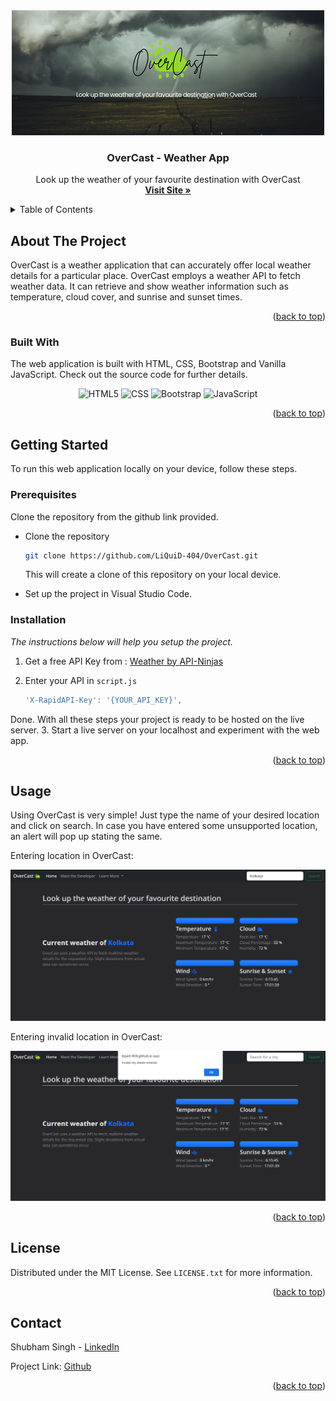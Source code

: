 
<div align="center">
    <img src="https://raw.githubusercontent.com/LiQuiD-404/OverCast/main/images/banner.png" alt="Logo">
  </a>

  <h3 align="center">OverCast - Weather App </h3>

  <p align="center">
    Look up the weather of your favourite destination with OverCast
    <br />
    <a href="https://liquid-404.github.io/OverCast-Weather-App/"><strong>Visit Site »</strong></a>
</div>



<!-- TABLE OF CONTENTS -->
<details>
  <summary>Table of Contents</summary>
  <ol>
    <li>
      <a href="#about-the-project">About The Project</a>
      <ul>
        <li><a href="#built-with">Built With</a></li>
      </ul>
    </li>
    <li>
      <a href="#getting-started">Getting Started</a>
      <ul>
        <li><a href="#prerequisites">Prerequisites</a></li>
        <li><a href="#installation">Installation</a></li>
      </ul>
    </li>
    <li><a href="#usage">Usage</a></li>
    <li><a href="#contributing">Contributing</a></li>
    <li><a href="#license">License</a></li>
    <li><a href="#contact">Contact</a></li></li>
  </ol>
</details>



<!-- ABOUT THE PROJECT -->
## About The Project
OverCast is a weather application that can accurately offer local weather details for a particular place.
OverCast employs a weather API to fetch weather data. It can retrieve and show weather information such as temperature, cloud cover, and sunrise and sunset times.

<p align="right">(<a href="#readme-top">back to top</a>)</p>



### Built With

The web application is built with HTML, CSS, Bootstrap and Vanilla JavaScript. Check out the source code for further details.

<div align="center">

![HTML5](https://img.shields.io/badge/html5-%23E34F26.svg?style=for-the-badge&logo=html5&logoColor=white)
![CSS](https://img.shields.io/badge/css-%2338B2AC.svg?style=for-the-badge&logo=tailwind-css&logoColor=white)
![Bootstrap](https://img.shields.io/badge/bootstrap-%23563D7C.svg?style=for-the-badge&logo=bootstrap&logoColor=white)
![JavaScript](https://img.shields.io/badge/javascript-%23323330.svg?style=for-the-badge&logo=javascript&logoColor=%23F7DF1E)

</div>


<p align="right">(<a href="#readme-top">back to top</a>)</p>



<!-- GETTING STARTED -->
## Getting Started

To run this web application locally on your device, follow these steps.

### Prerequisites

Clone the repository from the github link provided.
* Clone the repository
  ```sh
  git clone https://github.com/LiQuiD-404/OverCast.git
  ```
  This will create a clone of this repository on your local device.
 
 * Set up the project in Visual Studio Code.

### Installation

_The instructions below will help you setup the project._

1. Get a free API Key from : [Weather by API-Ninjas](https://rapidapi.com/apininjas/api/weather-by-api-ninjas/)
4. Enter your API in `script.js`

   ```js
   'X-RapidAPI-Key': '{YOUR_API_KEY}',
   ```
Done. With all these steps your project is ready to be hosted on the live server.
3. Start a live server on your localhost and experiment with the web app.
<p align="right">(<a href="#readme-top">back to top</a>)</p>



<!-- USAGE EXAMPLES -->
## Usage

Using OverCast is very simple!
Just type the name of your desired location and click on search.
In case you have entered some unsupported location, an alert will pop up stating the same.

Entering location in OverCast:
<div align="center">
    <img src="https://raw.githubusercontent.com/LiQuiD-404/OverCast/main/images/demo1.png" alt="Logo">
    </div>

Entering invalid location in OverCast:
<div align="center">
    <img src="https://raw.githubusercontent.com/LiQuiD-404/OverCast/main/images/demo2.png" alt="Logo">
    </div>

<p align="right">(<a href="#readme-top">back to top</a>)</p>


<!-- LICENSE -->
## License

Distributed under the MIT License. See `LICENSE.txt` for more information.

<p align="right">(<a href="#readme-top">back to top</a>)</p>



<!-- CONTACT -->
## Contact

Shubham Singh - [LinkedIn](https://www.linkedin.com/in/shubbh/)

Project Link: [Github](https://github.com/LiQuiD-404/OverCast)

<p align="right">(<a href="#readme-top">back to top</a>)</p>

